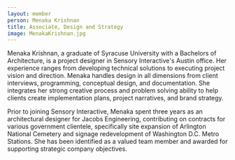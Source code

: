 ```yaml
---
layout: member
person: Menaka Krishnan
title: Associate, Design and Strategy
image: MenakaKrishnan.jpg
---
```


Menaka Krishnan, a graduate of Syracuse University with a Bachelors of Architecture, is a project designer in Sensory Interactive's Austin office. Her experience ranges from developing technical solutions to executing project vision and direction. Menaka handles design in all dimensions from client interviews, programming, conceptual design, and documentation. She integrates her strong creative process and problem solving ability to help clients create implementation plans, project narratives, and brand strategy.

Prior to joining Sensory Interactive, Menaka spent three years as an architectural designer for Jacobs Engineering, contributing on contracts for various government clientele, specifically site expansion of Arlington National Cemetery and signage redevelopment of Washington D.C. Metro Stations. She has been identified as a valued team member and awarded for supporting strategic company objectives.